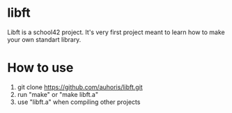 # libft
Libft is a school42 project. It's very first project meant to learn how to make your own standart library.

# How to use
1) git clone https://github.com/auhoris/libft.git
2) run "make" or "make libft.a"
3) use "libft.a" when compiling other projects
